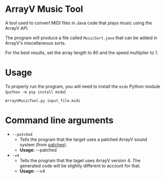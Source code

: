 # ArrayV Music Tool
A tool used to convert MIDI files in Java code that plays music using the ArrayV API.

The program will produce a file called `MusicSort.java` that can be added in ArrayV's miscellaneous sorts.

For the best results, set the array length to 80 and the speed multiplier to 1.

# Usage
To properly run the program, you will need to install the `mido` Python module (`python -m pip install mido`)

`ArrayVMusicTool.py input_file.midi`

# Command line arguments
- `--patched`
    - Tells the program that the target uses a patched ArrayV sound system (from [patches](https://github.com/amari-calipso/ArrayVMusicTool/tree/main/patches)).
    - **Usage:** --patched
- `-v4`
    - Tells the program that the taget uses ArrayV version 4. The generated code will be slightly different to account for that.
    - **Usage:** --v4

